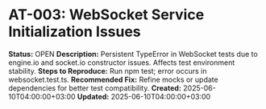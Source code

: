 # AT-003: WebSocket Service Initialization Issues
**Status:** OPEN
**Description:** Persistent TypeError in WebSocket tests due to engine.io and socket.io constructor issues. Affects test environment stability.
**Steps to Reproduce:** Run npm test; error occurs in websocket.test.ts.
**Recommended Fix:** Refine mocks or update dependencies for better test compatibility.
**Created:** 2025-06-10T04:00:00+03:00
**Updated:** 2025-06-10T04:00:00+03:00
